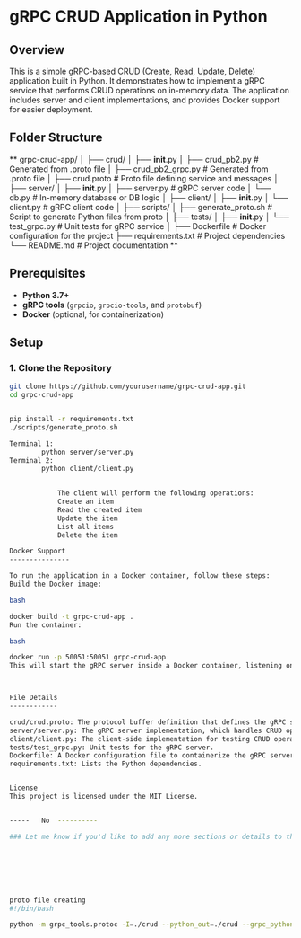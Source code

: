 # gRPC CRUD Application in Python

## Overview

This is a simple gRPC-based CRUD (Create, Read, Update, Delete) application built in Python. It demonstrates how to implement a gRPC service that performs CRUD operations on in-memory data. The application includes server and client implementations, and provides Docker support for easier deployment.

## Folder Structure
**
grpc-crud-app/
│
├── crud/
│   ├── __init__.py
│   ├── crud_pb2.py          # Generated from .proto file
│   ├── crud_pb2_grpc.py     # Generated from .proto file
│   ├── crud.proto           # Proto file defining service and messages
│
├── server/
│   ├── __init__.py
│   ├── server.py            # gRPC server code
│   └── db.py                # In-memory database or DB logic
│
├── client/
│   ├── __init__.py
│   └── client.py            # gRPC client code
│
├── scripts/
│   ├── generate_proto.sh     # Script to generate Python files from proto
│
├── tests/
│   ├── __init__.py
│   └── test_grpc.py          # Unit tests for gRPC service
│
├── Dockerfile                # Docker configuration for the project
├── requirements.txt          # Project dependencies
└── README.md                 # Project documentation
**




## Prerequisites

- **Python 3.7+**
- **gRPC tools** (`grpcio`, `grpcio-tools`, and `protobuf`)
- **Docker** (optional, for containerization)

## Setup

### 1. Clone the Repository

```bash
git clone https://github.com/yourusername/grpc-crud-app.git
cd grpc-crud-app


pip install -r requirements.txt
./scripts/generate_proto.sh

Terminal 1:
        python server/server.py
Terminal 2:
        python client/client.py
      

            The client will perform the following operations:
            Create an item
            Read the created item
            Update the item
            List all items
            Delete the item

Docker Support
---------------

To run the application in a Docker container, follow these steps:
Build the Docker image:

bash

docker build -t grpc-crud-app .
Run the container:

bash

docker run -p 50051:50051 grpc-crud-app
This will start the gRPC server inside a Docker container, listening on port 50051.



File Details
------------

crud/crud.proto: The protocol buffer definition that defines the gRPC service and message formats.
server/server.py: The gRPC server implementation, which handles CRUD operations.
client/client.py: The client-side implementation for testing CRUD operations.
tests/test_grpc.py: Unit tests for the gRPC server.
Dockerfile: A Docker configuration file to containerize the gRPC server.
requirements.txt: Lists the Python dependencies.


License
This project is licensed under the MIT License.


-----   No  ----------

### Let me know if you'd like to add any more sections or details to the `README.md` file!







proto file creating 
#!/bin/bash

python -m grpc_tools.protoc -I=./crud --python_out=./crud --grpc_python_out=./crud crud/crud.proto
